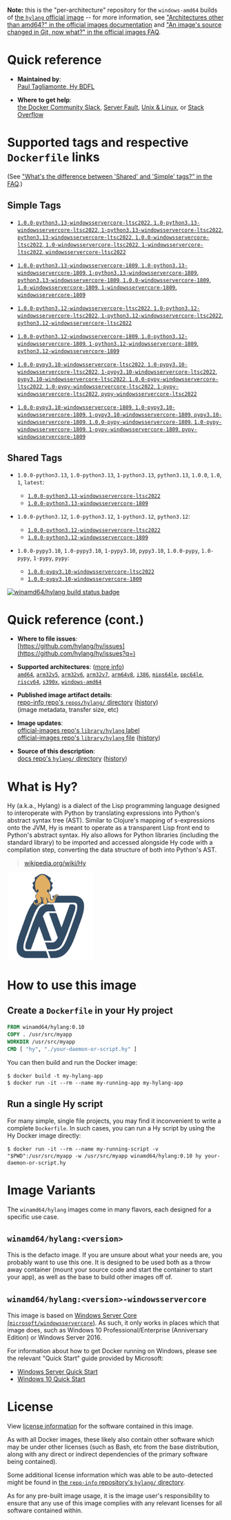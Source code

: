 <!--

********************************************************************************

WARNING:

    DO NOT EDIT "hylang/README.md"

    IT IS AUTO-GENERATED

    (from the other files in "hylang/" combined with a set of templates)

********************************************************************************

-->

**Note:** this is the "per-architecture" repository for the `windows-amd64` builds of [the `hylang` official image](https://hub.docker.com/_/hylang) -- for more information, see ["Architectures other than amd64?" in the official images documentation](https://github.com/docker-library/official-images#architectures-other-than-amd64) and ["An image's source changed in Git, now what?" in the official images FAQ](https://github.com/docker-library/faq#an-images-source-changed-in-git-now-what).

# Quick reference

-	**Maintained by**:  
	[Paul Tagliamonte, Hy BDFL](https://github.com/hylang/hy)

-	**Where to get help**:  
	[the Docker Community Slack](https://dockr.ly/comm-slack), [Server Fault](https://serverfault.com/help/on-topic), [Unix & Linux](https://unix.stackexchange.com/help/on-topic), or [Stack Overflow](https://stackoverflow.com/help/on-topic)

# Supported tags and respective `Dockerfile` links

(See ["What's the difference between 'Shared' and 'Simple' tags?" in the FAQ](https://github.com/docker-library/faq#whats-the-difference-between-shared-and-simple-tags).)

## Simple Tags

-	[`1.0.0-python3.13-windowsservercore-ltsc2022`, `1.0-python3.13-windowsservercore-ltsc2022`, `1-python3.13-windowsservercore-ltsc2022`, `python3.13-windowsservercore-ltsc2022`, `1.0.0-windowsservercore-ltsc2022`, `1.0-windowsservercore-ltsc2022`, `1-windowsservercore-ltsc2022`, `windowsservercore-ltsc2022`](https://github.com/hylang/docker-hylang/blob/8b2310e66ab1c3dacf6c5d6115598e64bcec934a/dockerfiles-generated/Dockerfile.python3.13-windowsservercore-ltsc2022)

-	[`1.0.0-python3.13-windowsservercore-1809`, `1.0-python3.13-windowsservercore-1809`, `1-python3.13-windowsservercore-1809`, `python3.13-windowsservercore-1809`, `1.0.0-windowsservercore-1809`, `1.0-windowsservercore-1809`, `1-windowsservercore-1809`, `windowsservercore-1809`](https://github.com/hylang/docker-hylang/blob/8b2310e66ab1c3dacf6c5d6115598e64bcec934a/dockerfiles-generated/Dockerfile.python3.13-windowsservercore-1809)

-	[`1.0.0-python3.12-windowsservercore-ltsc2022`, `1.0-python3.12-windowsservercore-ltsc2022`, `1-python3.12-windowsservercore-ltsc2022`, `python3.12-windowsservercore-ltsc2022`](https://github.com/hylang/docker-hylang/blob/8b2310e66ab1c3dacf6c5d6115598e64bcec934a/dockerfiles-generated/Dockerfile.python3.12-windowsservercore-ltsc2022)

-	[`1.0.0-python3.12-windowsservercore-1809`, `1.0-python3.12-windowsservercore-1809`, `1-python3.12-windowsservercore-1809`, `python3.12-windowsservercore-1809`](https://github.com/hylang/docker-hylang/blob/8b2310e66ab1c3dacf6c5d6115598e64bcec934a/dockerfiles-generated/Dockerfile.python3.12-windowsservercore-1809)

-	[`1.0.0-pypy3.10-windowsservercore-ltsc2022`, `1.0-pypy3.10-windowsservercore-ltsc2022`, `1-pypy3.10-windowsservercore-ltsc2022`, `pypy3.10-windowsservercore-ltsc2022`, `1.0.0-pypy-windowsservercore-ltsc2022`, `1.0-pypy-windowsservercore-ltsc2022`, `1-pypy-windowsservercore-ltsc2022`, `pypy-windowsservercore-ltsc2022`](https://github.com/hylang/docker-hylang/blob/8b2310e66ab1c3dacf6c5d6115598e64bcec934a/dockerfiles-generated/Dockerfile.pypy3.10-windowsservercore-ltsc2022)

-	[`1.0.0-pypy3.10-windowsservercore-1809`, `1.0-pypy3.10-windowsservercore-1809`, `1-pypy3.10-windowsservercore-1809`, `pypy3.10-windowsservercore-1809`, `1.0.0-pypy-windowsservercore-1809`, `1.0-pypy-windowsservercore-1809`, `1-pypy-windowsservercore-1809`, `pypy-windowsservercore-1809`](https://github.com/hylang/docker-hylang/blob/8b2310e66ab1c3dacf6c5d6115598e64bcec934a/dockerfiles-generated/Dockerfile.pypy3.10-windowsservercore-1809)

## Shared Tags

-	`1.0.0-python3.13`, `1.0-python3.13`, `1-python3.13`, `python3.13`, `1.0.0`, `1.0`, `1`, `latest`:

	-	[`1.0.0-python3.13-windowsservercore-ltsc2022`](https://github.com/hylang/docker-hylang/blob/8b2310e66ab1c3dacf6c5d6115598e64bcec934a/dockerfiles-generated/Dockerfile.python3.13-windowsservercore-ltsc2022)
	-	[`1.0.0-python3.13-windowsservercore-1809`](https://github.com/hylang/docker-hylang/blob/8b2310e66ab1c3dacf6c5d6115598e64bcec934a/dockerfiles-generated/Dockerfile.python3.13-windowsservercore-1809)

-	`1.0.0-python3.12`, `1.0-python3.12`, `1-python3.12`, `python3.12`:

	-	[`1.0.0-python3.12-windowsservercore-ltsc2022`](https://github.com/hylang/docker-hylang/blob/8b2310e66ab1c3dacf6c5d6115598e64bcec934a/dockerfiles-generated/Dockerfile.python3.12-windowsservercore-ltsc2022)
	-	[`1.0.0-python3.12-windowsservercore-1809`](https://github.com/hylang/docker-hylang/blob/8b2310e66ab1c3dacf6c5d6115598e64bcec934a/dockerfiles-generated/Dockerfile.python3.12-windowsservercore-1809)

-	`1.0.0-pypy3.10`, `1.0-pypy3.10`, `1-pypy3.10`, `pypy3.10`, `1.0.0-pypy`, `1.0-pypy`, `1-pypy`, `pypy`:

	-	[`1.0.0-pypy3.10-windowsservercore-ltsc2022`](https://github.com/hylang/docker-hylang/blob/8b2310e66ab1c3dacf6c5d6115598e64bcec934a/dockerfiles-generated/Dockerfile.pypy3.10-windowsservercore-ltsc2022)
	-	[`1.0.0-pypy3.10-windowsservercore-1809`](https://github.com/hylang/docker-hylang/blob/8b2310e66ab1c3dacf6c5d6115598e64bcec934a/dockerfiles-generated/Dockerfile.pypy3.10-windowsservercore-1809)

[![winamd64/hylang build status badge](https://img.shields.io/jenkins/s/https/doi-janky.infosiftr.net/job/multiarch/job/windows-amd64/job/hylang.svg?label=winamd64/hylang%20%20build%20job)](https://doi-janky.infosiftr.net/job/multiarch/job/windows-amd64/job/hylang/)

# Quick reference (cont.)

-	**Where to file issues**:  
	[https://github.com/hylang/hy/issues](https://github.com/hylang/hy/issues?q=)

-	**Supported architectures**: ([more info](https://github.com/docker-library/official-images#architectures-other-than-amd64))  
	[`amd64`](https://hub.docker.com/r/amd64/hylang/), [`arm32v5`](https://hub.docker.com/r/arm32v5/hylang/), [`arm32v6`](https://hub.docker.com/r/arm32v6/hylang/), [`arm32v7`](https://hub.docker.com/r/arm32v7/hylang/), [`arm64v8`](https://hub.docker.com/r/arm64v8/hylang/), [`i386`](https://hub.docker.com/r/i386/hylang/), [`mips64le`](https://hub.docker.com/r/mips64le/hylang/), [`ppc64le`](https://hub.docker.com/r/ppc64le/hylang/), [`riscv64`](https://hub.docker.com/r/riscv64/hylang/), [`s390x`](https://hub.docker.com/r/s390x/hylang/), [`windows-amd64`](https://hub.docker.com/r/winamd64/hylang/)

-	**Published image artifact details**:  
	[repo-info repo's `repos/hylang/` directory](https://github.com/docker-library/repo-info/blob/master/repos/hylang) ([history](https://github.com/docker-library/repo-info/commits/master/repos/hylang))  
	(image metadata, transfer size, etc)

-	**Image updates**:  
	[official-images repo's `library/hylang` label](https://github.com/docker-library/official-images/issues?q=label%3Alibrary%2Fhylang)  
	[official-images repo's `library/hylang` file](https://github.com/docker-library/official-images/blob/master/library/hylang) ([history](https://github.com/docker-library/official-images/commits/master/library/hylang))

-	**Source of this description**:  
	[docs repo's `hylang/` directory](https://github.com/docker-library/docs/tree/master/hylang) ([history](https://github.com/docker-library/docs/commits/master/hylang))

# What is Hy?

Hy (a.k.a., Hylang) is a dialect of the Lisp programming language designed to interoperate with Python by translating expressions into Python's abstract syntax tree (AST). Similar to Clojure's mapping of s-expressions onto the JVM, Hy is meant to operate as a transparent Lisp front end to Python's abstract syntax. Hy also allows for Python libraries (including the standard library) to be imported and accessed alongside Hy code with a compilation step, converting the data structure of both into Python's AST.

> [wikipedia.org/wiki/Hy](https://en.wikipedia.org/wiki/Hy)

![logo](https://raw.githubusercontent.com/docker-library/docs/c097f38c6ee48cd13456df8cd853a9d806fff429/hylang/logo.png)

# How to use this image

## Create a `Dockerfile` in your Hy project

```dockerfile
FROM winamd64/hylang:0.10
COPY . /usr/src/myapp
WORKDIR /usr/src/myapp
CMD [ "hy", "./your-daemon-or-script.hy" ]
```

You can then build and run the Docker image:

```console
$ docker build -t my-hylang-app
$ docker run -it --rm --name my-running-app my-hylang-app
```

## Run a single Hy script

For many simple, single file projects, you may find it inconvenient to write a complete `Dockerfile`. In such cases, you can run a Hy script by using the Hy Docker image directly:

```console
$ docker run -it --rm --name my-running-script -v "$PWD":/usr/src/myapp -w /usr/src/myapp winamd64/hylang:0.10 hy your-daemon-or-script.hy
```

# Image Variants

The `winamd64/hylang` images come in many flavors, each designed for a specific use case.

## `winamd64/hylang:<version>`

This is the defacto image. If you are unsure about what your needs are, you probably want to use this one. It is designed to be used both as a throw away container (mount your source code and start the container to start your app), as well as the base to build other images off of.

## `winamd64/hylang:<version>-windowsservercore`

This image is based on [Windows Server Core (`microsoft/windowsservercore`)](https://hub.docker.com/r/microsoft/windowsservercore/). As such, it only works in places which that image does, such as Windows 10 Professional/Enterprise (Anniversary Edition) or Windows Server 2016.

For information about how to get Docker running on Windows, please see the relevant "Quick Start" guide provided by Microsoft:

-	[Windows Server Quick Start](https://msdn.microsoft.com/en-us/virtualization/windowscontainers/quick_start/quick_start_windows_server)
-	[Windows 10 Quick Start](https://msdn.microsoft.com/en-us/virtualization/windowscontainers/quick_start/quick_start_windows_10)

# License

View [license information](https://github.com/hylang/hy/blob/master/LICENSE) for the software contained in this image.

As with all Docker images, these likely also contain other software which may be under other licenses (such as Bash, etc from the base distribution, along with any direct or indirect dependencies of the primary software being contained).

Some additional license information which was able to be auto-detected might be found in [the `repo-info` repository's `hylang/` directory](https://github.com/docker-library/repo-info/tree/master/repos/hylang).

As for any pre-built image usage, it is the image user's responsibility to ensure that any use of this image complies with any relevant licenses for all software contained within.
